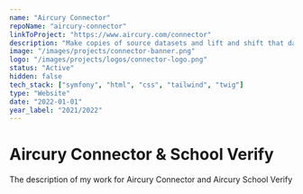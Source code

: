 ```yaml
---
name: "Aircury Connector"
repoName: "aircury-connector"
linkToProject: "https://www.aircury.com/connector"
description: "Make copies of source datasets and lift and shift that data into your own environment, with zero hassle and zero development time for you!"
image: "/images/projects/connector-banner.png"
logo: "/images/projects/logos/connector-logo.png"
status: "Active"
hidden: false
tech_stack: ["symfony", "html", "css", "tailwind", "twig"]
type: "Website"
date: "2022-01-01"
year_label: "2021/2022"
---
```


# Aircury Connector & School Verify

The description of my work for Aircury Connector and Aircury School Verify
